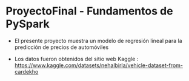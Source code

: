 # ProyectoFinal - Fundamentos de PySpark

* El presente proyecto muestra un modelo de regresión lineal para la predicción de precios de automóviles

* Los datos fueron obtenidos del sitio web Kaggle : https://www.kaggle.com/datasets/nehalbirla/vehicle-dataset-from-cardekho

